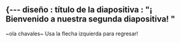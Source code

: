 {---
  diseño : título de la diapositiva
 : "¡ Bienvenido a nuestra segunda diapositiva! "
---
~ola chavales~
Usa la flecha izquierda para regresar!
